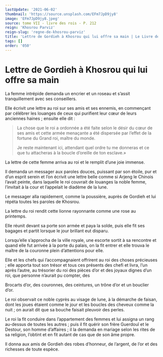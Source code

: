 ```yaml
---
lastUpdate: '2021-06-02'
thumbnail: 'https://source.unsplash.com/EFm7JpD9jy8'
image: 'EFm7JpD9jy8.jpeg'
source: tome VII - livre des rois - P. 212
reign: 'Khosrou Parviz'
reign-slug: 'regne-de-khosrou-parviz'
title: 'Lettre de Gordieh à Khosrou qui lui offre sa main | Le Livre des Rois | Shâhnâmeh'
tags: []
order: '050'
---
```


# Lettre de Gordieh à Khosrou qui lui offre sa main

La femme intrépide demanda un encrier et un roseau et s’assit tranquillement avec ses conseillers.

Elle écrivit une lettre au roi sur ses amis et ses ennemis, en commençant par célébrer les louanges de ceux qui purifient leur cœur de leurs anciennes haines ; ensuite elle dit :

> La chose que le roi a ordonnée a été faite selon le désir du cœur de ses amis et cette armée menaçante a été dispersée par l’effet de la fortune du Grand roi, maître du monde.
>
> Je reste maintenant ici, attendant quel ordre tu me donneras et ce que tu attacheras à la boucle d’oreille de ton esclave.»

La lettre de cette femme arriva au roi et le remplit d’une joie immense.

Il demanda un messager aux paroles douces, puissant par son étoile, pur et d’un esprit serein et l’on écrivit une lettre belle comme si Arjeng le Chinois l’avait peinte, dans laquelle le roi couvrait de louanges la noble femme, l’invitait à la cour et l’appelait le diadème de la lune.

Le messager alla rapidement, comme la poussière, auprès de Gordieh et lui répéta toutes les paroles de Khosrou.

La lettre du roi rendit cette lionne rayonnante comme une rose au printemps.

Elle réunit devant sa porte son armée et paya la solde, puis elle fit ses bagages et partit lorsque le jour brillant eut disparu.

Lorsqu’elle s’approcha de la ville royale, une escorte sortit à sa rencontre et quand elle fut arrivée à la porte du palais, on la fit entrer et elle trouva le maître de la couronne plein d’attentions pour elle.

Elle et les chefs qui l’accompagnaient offrirent au roi des choses précieuses ; elle apporta tout son trésor et tous ces présents des chefi et livra, l’un après l’autre, au trésorier du roi des pièces d’or et des joyaux dignes d’un roi, que personne n’aurait pu compter, des

Brocarts d’or, des couronnes, des ceintures, un trône d’or et un bouclier d’or.

Le roi observait ce noble cyprès au visage de lune, à la démarche de faisan, dont les joues étaient comme le jour et les boucles des cheveux comme la nuit ; on aurait dit que sa bouche faisait pleuvoir des perles.

Le roi la fit conduire dans l’appartement des femmes et lui assigna un rang au-dessus de toutes les autres ; puis il fit quérir son frère Guerdouî et le Destour, son homme d’affaires ; il la demanda en mariage selon les rites de sa religion, l’obtint et en fit autant de cas que de son âme propre.

Il donna aux amis de Gordieh des robes d’honneur, de l’argent, de l’or et des richesses de toute espèce.
